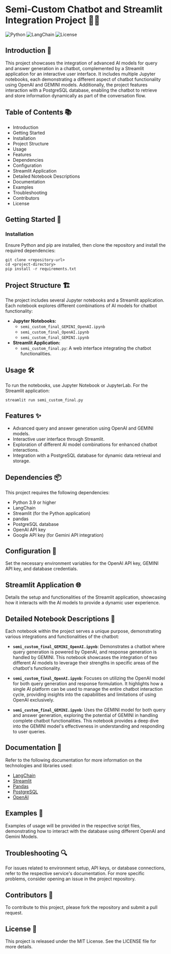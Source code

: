 
# Semi-Custom Chatbot and Streamlit Integration Project 🤖💡

![Python](https://img.shields.io/badge/python-3.9+-blue.svg)
![LangChain](https://img.shields.io/badge/LangChain-Integrated-orange)
![License](https://img.shields.io/badge/license-MIT-green)

## Introduction 🌟

This project showcases the integration of advanced AI models for query and answer generation in a chatbot, complemented by a Streamlit application for an interactive user interface. It includes multiple Jupyter notebooks, each demonstrating a different aspect of chatbot functionality using OpenAI and GEMINI models. Additionally, the project features interaction with a PostgreSQL database, enabling the chatbot to retrieve and store information dynamically as part of the conversation flow.

## Table of Contents 📚

- Introduction
- Getting Started
- Installation
- Project Structure
- Usage
- Features
- Dependencies
- Configuration
- Streamlit Application
- Detailed Notebook Descriptions
- Documentation
- Examples
- Troubleshooting
- Contributors
- License

## Getting Started 🚀

### Installation

Ensure Python and pip are installed, then clone the repository and install the required dependencies:

```
git clone <repository-url>
cd <project-directory>
pip install -r requirements.txt
```

## Project Structure 🏗️

The project includes several Jupyter notebooks and a Streamlit application. Each notebook explores different combinations of AI models for chatbot functionality:

- **Jupyter Notebooks:**
  - `semi_custom_final_GEMINI_OpenAI.ipynb`
  - `semi_custom_final_OpenAI.ipynb`
  - `semi_custom_final_GEMINI.ipynb`
- **Streamlit Application:**
  - `semi_custom_final.py`: A web interface integrating the chatbot functionalities.

## Usage 🛠️

To run the notebooks, use Jupyter Notebook or JupyterLab. For the Streamlit application:

```
streamlit run semi_custom_final.py
```

## Features ✨

- Advanced query and answer generation using OpenAI and GEMINI models.
- Interactive user interface through Streamlit.
- Exploration of different AI model combinations for enhanced chatbot interactions.
- Integration with a PostgreSQL database for dynamic data retrieval and storage.

## Dependencies 📦

This project requires the following dependencies:
- Python 3.9 or higher
- LangChain
- Streamlit (for the Python application)
- pandas
- PostgreSQL database
- OpenAI API key
- Google API key (for Gemini API integration)

## Configuration 🔧

Set the necessary environment variables for the OpenAI API key, GEMINI API key, and database credentials.

## Streamlit Application 🌐

Details the setup and functionalities of the Streamlit application, showcasing how it interacts with the AI models to provide a dynamic user experience.

## Detailed Notebook Descriptions 📓

Each notebook within the project serves a unique purpose, demonstrating various integrations and functionalities of the chatbot:

- **`semi_custom_final_GEMINI_OpenAI.ipynb`**: Demonstrates a chatbot where query generation is powered by OpenAI, and response generation is handled by GEMINI. This notebook showcases the integration of two different AI models to leverage their strengths in specific areas of the chatbot's functionality.

- **`semi_custom_final_OpenAI.ipynb`**: Focuses on utilizing the OpenAI model for both query generation and response formulation. It highlights how a single AI platform can be used to manage the entire chatbot interaction cycle, providing insights into the capabilities and limitations of using OpenAI exclusively.

- **`semi_custom_final_GEMINI.ipynb`**: Uses the GEMINI model for both query and answer generation, exploring the potential of GEMINI in handling complete chatbot functionalities. This notebook provides a deep dive into the GEMINI model's effectiveness in understanding and responding to user queries.

## Documentation 📖

Refer to the following documentation for more information on the technologies and libraries used:
- [LangChain](https://langchain.com)
- [Streamlit](https://docs.streamlit.io)
- [Pandas](https://pandas.pydata.org/docs/)
- [PostgreSQL](https://www.postgresql.org/docs/)
- [OpenAI](https://openai.com/api/)

## Examples 📝

Examples of usage will be provided in the respective script files, demonstrating how to interact with the database using different OpenAI and Gemini Models.

## Troubleshooting 🔍

For issues related to environment setup, API keys, or database connections, refer to the respective service's documentation. For more specific problems, consider opening an issue in the project repository.

## Contributors 👥

To contribute to this project, please fork the repository and submit a pull request.

## License 📄

This project is released under the MIT License. See the LICENSE file for more details.
